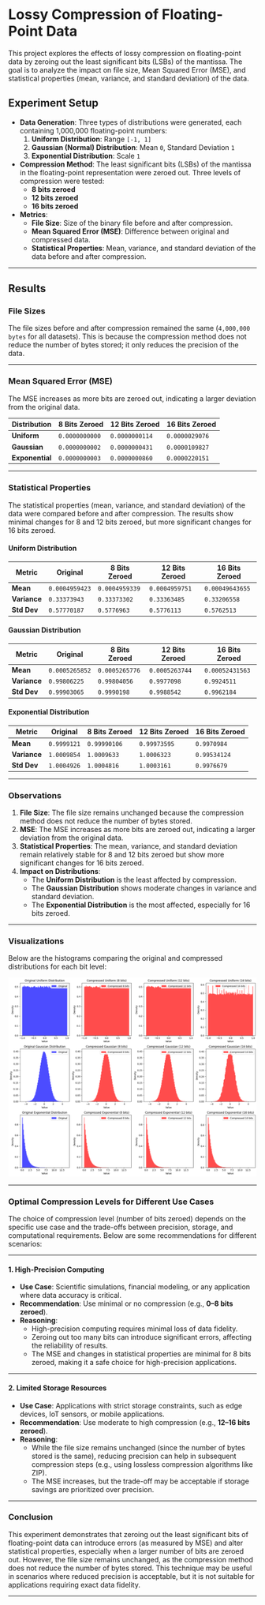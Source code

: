 # Lossy Compression of Floating-Point Data

This project explores the effects of lossy compression on floating-point data by zeroing out the least significant bits (LSBs) of the mantissa. The goal is to analyze the impact on file size, Mean Squared Error (MSE), and statistical properties (mean, variance, and standard deviation) of the data.

## Experiment Setup
- **Data Generation**: Three types of distributions were generated, each containing 1,000,000 floating-point numbers:
  1. **Uniform Distribution**: Range `[-1, 1]`
  2. **Gaussian (Normal) Distribution**: Mean `0`, Standard Deviation `1`
  3. **Exponential Distribution**: Scale `1`
- **Compression Method**: The least significant bits (LSBs) of the mantissa in the floating-point representation were zeroed out. Three levels of compression were tested:
  - **8 bits zeroed**
  - **12 bits zeroed**
  - **16 bits zeroed**
- **Metrics**:
  - **File Size**: Size of the binary file before and after compression.
  - **Mean Squared Error (MSE)**: Difference between original and compressed data.
  - **Statistical Properties**: Mean, variance, and standard deviation of the data before and after compression.

---

## Results

### File Sizes
The file sizes before and after compression remained the same (`4,000,000 bytes` for all datasets). This is because the compression method does not reduce the number of bytes stored; it only reduces the precision of the data.

---

### Mean Squared Error (MSE)
The MSE increases as more bits are zeroed out, indicating a larger deviation from the original data.

| Distribution   | 8 Bits Zeroed      | 12 Bits Zeroed     | 16 Bits Zeroed     |
|----------------|--------------------|--------------------|--------------------|
| **Uniform**    | `0.0000000000`     | `0.0000000114`     | `0.0000029076`     |
| **Gaussian**   | `0.0000000002`     | `0.0000000431`     | `0.0000109827`     |
| **Exponential**| `0.0000000003`     | `0.0000000860`     | `0.0000220151`     |

---

### Statistical Properties
The statistical properties (mean, variance, and standard deviation) of the data were compared before and after compression. The results show minimal changes for 8 and 12 bits zeroed, but more significant changes for 16 bits zeroed.

#### Uniform Distribution
| Metric        | Original           | 8 Bits Zeroed      | 12 Bits Zeroed     | 16 Bits Zeroed     |
|---------------|--------------------|--------------------|--------------------|--------------------|
| **Mean**      | `0.0004959423`     | `0.0004959339`     | `0.0004959751`     | `0.00049643655`    |
| **Variance**  | `0.33373943`       | `0.33373302`       | `0.33363485`       | `0.33206558`       |
| **Std Dev**   | `0.57770187`       | `0.5776963`        | `0.5776113`        | `0.5762513`        |

#### Gaussian Distribution
| Metric        | Original           | 8 Bits Zeroed      | 12 Bits Zeroed     | 16 Bits Zeroed     |
|---------------|--------------------|--------------------|--------------------|--------------------|
| **Mean**      | `0.0005265852`     | `0.0005265776`     | `0.0005263744`     | `0.00052431563`    |
| **Variance**  | `0.99806225`       | `0.99804056`       | `0.9977098`        | `0.9924511`        |
| **Std Dev**   | `0.99903065`       | `0.9990198`        | `0.9988542`        | `0.9962184`        |

#### Exponential Distribution
| Metric        | Original           | 8 Bits Zeroed      | 12 Bits Zeroed     | 16 Bits Zeroed     |
|---------------|--------------------|--------------------|--------------------|--------------------|
| **Mean**      | `0.9999121`        | `0.99990106`       | `0.99973595`       | `0.9970984`        |
| **Variance**  | `1.0009854`        | `1.0009633`        | `1.0006323`        | `0.99534124`       |
| **Std Dev**   | `1.0004926`        | `1.0004816`        | `1.0003161`        | `0.9976679`        |

---

### Observations
1. **File Size**: The file size remains unchanged because the compression method does not reduce the number of bytes stored.
2. **MSE**: The MSE increases as more bits are zeroed out, indicating a larger deviation from the original data.
3. **Statistical Properties**: The mean, variance, and standard deviation remain relatively stable for 8 and 12 bits zeroed but show more significant changes for 16 bits zeroed.
4. **Impact on Distributions**:
   - The **Uniform Distribution** is the least affected by compression.
   - The **Gaussian Distribution** shows moderate changes in variance and standard deviation.
   - The **Exponential Distribution** is the most affected, especially for 16 bits zeroed.

---

### Visualizations
Below are the histograms comparing the original and compressed distributions for each bit level:

![Histograms](output.png)  


---

### Optimal Compression Levels for Different Use Cases

The choice of compression level (number of bits zeroed) depends on the specific use case and the trade-offs between precision, storage, and computational requirements. Below are some recommendations for different scenarios:

---

#### 1. **High-Precision Computing**
   - **Use Case**: Scientific simulations, financial modeling, or any application where data accuracy is critical.
   - **Recommendation**: Use minimal or no compression (e.g., **0–8 bits zeroed**).
   - **Reasoning**:
     - High-precision computing requires minimal loss of data fidelity.
     - Zeroing out too many bits can introduce significant errors, affecting the reliability of results.
     - The MSE and changes in statistical properties are minimal for 8 bits zeroed, making it a safe choice for high-precision applications.

---

#### 2. **Limited Storage Resources**
   - **Use Case**: Applications with strict storage constraints, such as edge devices, IoT sensors, or mobile applications.
   - **Recommendation**: Use moderate to high compression (e.g., **12–16 bits zeroed**).
   - **Reasoning**:
     - While the file size remains unchanged (since the number of bytes stored is the same), reducing precision can help in subsequent compression steps (e.g., using lossless compression algorithms like ZIP).
     - The MSE increases, but the trade-off may be acceptable if storage savings are prioritized over precision.

---

### Conclusion
This experiment demonstrates that zeroing out the least significant bits of floating-point data can introduce errors (as measured by MSE) and alter statistical properties, especially when a larger number of bits are zeroed out. However, the file size remains unchanged, as the compression method does not reduce the number of bytes stored. This technique may be useful in scenarios where reduced precision is acceptable, but it is not suitable for applications requiring exact data fidelity.

---
